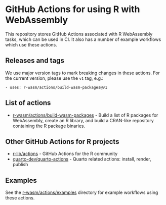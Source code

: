# GitHub Actions for using R with WebAssembly

This repository stores GitHub Actions associated with R WebAssembly tasks, which can be used in CI. It also has a number of example workflows which use these actions.

## Releases and tags

We use major version tags to mark breaking changes in these actions. For the current version, please use the `v1` tag, e.g.:

```
- uses: r-wasm/actions/build-wasm-packages@v1
```

## List of actions

* [r-wasm/actions/build-wasm-packages](https://github.com/r-wasm/actions/tree/v1/build-wasm-packages) - Build a list of R packages for WebAssembly, create an R library, and build a CRAN-like repository containing the R package binaries.

## Other GitHub Actions for R projects

* [r-lib/actions](https://github.com/r-lib/actions) - GitHub Actions for the R community
* [quarto-dev/quarto-actions](https://github.com/quarto-dev/quarto-actions) - Quarto related actions: install, render, publish

## Examples

See the [r-wasm/actions/examples](https://github.com/r-wasm/actions/tree/v1/examples) directory for example workflows using these actions.
